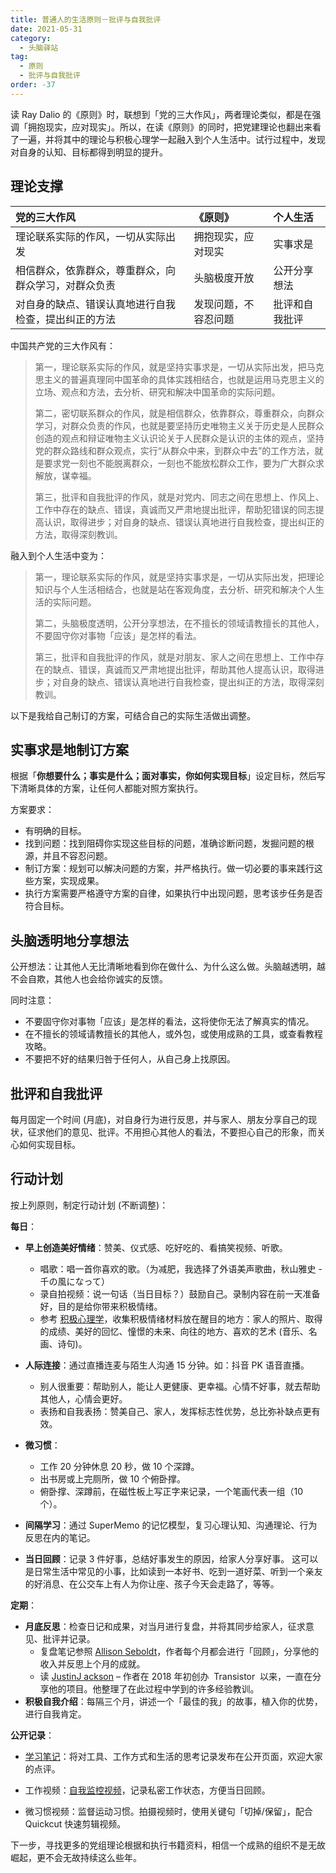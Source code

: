 ```yaml
---
title: 普通人的生活原则－批评与自我批评
date: 2021-05-31
category:
  - 头脑驿站
tag:
  - 原则
  - 批评与自我批评
order: -37
---
```


读 Ray Dalio 的《原则》时，联想到「党的三大作风」，两者理论类似，都是在强调「拥抱现实，应对现实」。所以，在读《原则》的同时，把党建理论也翻出来看了一遍，并将其中的理论与积极心理学一起融入到个人生活中。试行过程中，发现对自身的认知、目标都得到明显的提升。

## 理论支撑

| 党的三大作风                                         | 《原则》             | 个人生活       |
| :--------------------------------------------------- | :------------------- | :------------- |
| 理论联系实际的作风，一切从实际出发                   | 拥抱现实，应对现实   | 实事求是       |
| 相信群众，依靠群众，尊重群众，向群众学习，对群众负责 | 头脑极度开放         | 公开分享想法   |
| 对自身的缺点、错误认真地进行自我检查，提出纠正的方法 | 发现问题，不容忍问题 | 批评和自我批评 |

中国共产党的三大作风有：

> 第一，理论联系实际的作风，就是坚持实事求是，一切从实际出发，把马克思主义的普遍真理同中国革命的具体实践相结合，也就是运用马克思主义的立场、观点和方法，去分析、研究和解决中国革命的实际问题。
>
> 第二，密切联系群众的作风，就是相信群众，依靠群众，尊重群众，向群众学习，对群众负责的作风，也就是要坚持历史唯物主义关于历史是人民群众创造的观点和辩证唯物主义认识论关于人民群众是认识的主体的观点，坚持党的群众路线和群众观点，实行“从群众中来，到群众中去”的工作方法，就是要求党一刻也不能脱离群众，一刻也不能放松群众工作，要为广大群众求解放，谋幸福。
>
> 第三，批评和自我批评的作风，就是对党内、同志之间在思想上、作风上、工作中存在的缺点、错误，真诚而又严肃地提出批评，帮助犯错误的同志提高认识，取得进步；对自身的缺点、错误认真地进行自我检查，提出纠正的方法，取得深刻教训。

融入到个人生活中变为：

> 第一，理论联系实际的作风，就是坚持实事求是，一切从实际出发，把理论知识与个人生活相结合，也就是站在客观角度，去分析、研究和解决个人生活的实际问题。
>
> 第二，头脑极度透明，公开分享想法，在不擅长的领域请教擅长的其他人，不要固守你对事物「应该」是怎样的看法。
>
> 第三，批评和自我批评的作风，就是对朋友、家人之间在思想上、工作中存在的缺点、错误，真诚而又严肃地提出批评，帮助其他人提高认识，取得进步；对自身的缺点、错误认真地进行自我检查，提出纠正的方法，取得深刻教训。

以下是我给自己制订的方案，可结合自己的实际生活做出调整。

## 实事求是地制订方案

根据「**你想要什么；事实是什么；面对事实，你如何实现目标**」设定目标，然后写下清晰具体的方案，让任何人都能对照方案执行。

方案要求：

- 有明确的目标。
- 找到问题：找到阻碍你实现这些目标的问题，准确诊断问题，发掘问题的根源，并且不容忍问题。
- 制订方案：规划可以解决问题的方案，并严格执行。做一切必要的事来践行这些方案，实现成果。
- 执行方案需要严格遵守方案的自律，如果执行中出现问题，思考该步任务是否符合目标。

## 头脑透明地分享想法

公开想法：让其他人无比清晰地看到你在做什么、为什么这么做。头脑越透明，越不会自欺，其他人也会给你诚实的反馈。

同时注意：

- 不要固守你对事物「应该」是怎样的看法，这将使你无法了解真实的情况。
- 在不擅长的领域请教擅长的其他人，或外包，或使用成熟的工具，或查看教程攻略。
- 不要把不好的结果归咎于任何人，从自己身上找原因。

## 批评和自我批评

每月固定一个时间 (月底)，对自身行为进行反思，并与家人、朋友分享自己的现状，征求他们的意见、批评。不用担心其他人的看法，不要担心自己的形象，而关心如何实现目标。

## 行动计划

按上列原则，制定行动计划 (不断调整)：

**每日**：

- **早上创造美好情绪**：赞美、仪式感、吃好吃的、看搞笑视频、听歌。

  - 唱歌：唱一首你喜欢的歌。（为减肥，我选择了外语美声歌曲，秋山雅史 - 千の風になって）
  - 录自拍视频：说一句话（当日目标？）鼓励自己。录制内容在前一天准备好，目的是给你带来积极情绪。
  - 参考 [积极心理学](https://www.xuetangx.com/course/THU07111001088/)，收集积极情绪材料放在醒目的地方：家人的照片、取得的成绩、美好的回忆、憧憬的未来、向往的地方、喜欢的艺术 (音乐、名画、诗句)。

- **人际连接**：通过直播连麦与陌生人沟通 15 分钟。如：抖音 PK 语音直播。

  - 别人很重要：帮助别人，能让人更健康、更幸福。心情不好事，就去帮助其他人，心情会更好。
  - 表扬和自我表扬：赞美自己、家人，发挥标志性优势，总比弥补缺点更有效。

- **微习惯**：

  - 工作 20 分钟休息 20 秒，做 10 个深蹲。
  - 出书房或上完厕所，做 10 个俯卧撑。
  - 俯卧撑、深蹲前，在磁性板上写正字来记录，一个笔画代表一组（10 个）。

- **间隔学习**：通过 SuperMemo 的记忆模型，复习心理认知、沟通理论、行为反思在内的笔记。

- **当日回顾**：记录 3 件好事，总结好事发生的原因，给家人分享好事。
  这可以是日常生活中常见的小事，比如读到一本好书、吃到一道好菜、听到一个亲友的好消息、在公交车上有人为你让座、孩子今天会走路了，等等。

**定期**：

- **月底反思**：检查日记和成果，对当月进行复盘，并将其同步给家人，征求意见、批评并记录。
  - 复盘笔记参照 [Allison Seboldt](https://allisonseboldt.com/)，作者每个月都会进行「回顾」，分享他的收入并反思上个月的成就。
  - 读 [JustinJ ackson](https://justinjackson.ca/bootstrap) – 作者在 2018 年初创办  Transistor  以来，一直在分享他的项目。他整理了在此过程中学到的许多经验教训。
- **积极自我介绍**：每隔三个月，讲述一个「最佳的我」的故事，植入你的优势，进行自我肯定。

**公开记录**：

- [学习笔记](https://newzone.top/)：将对工具、工作方式和生活的思考记录发布在公开页面，欢迎大家的点评。

- 工作视频：[自我监控视频](https://newzone.top/posts/2022-05-22-surveillance_video_for_myself.html)，记录私密工作状态，方便当日回顾。

- 微习惯视频：监督运动习惯。拍摄视频时，使用关键句「切掉/保留」，配合 Quickcut 快速剪辑视频。

下一步，寻找更多的党组理论根据和执行书籍资料，相信一个成熟的组织不是无故崛起，更不会无故持续这么些年。
